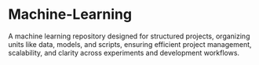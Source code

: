 # Machine-Learning
A machine learning repository designed for structured projects, organizing units like data, models, and scripts, ensuring efficient project management, scalability, and clarity across experiments and development workflows.
